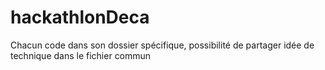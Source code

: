 # hackathlonDeca
Chacun code dans son dossier spécifique, possibilité de partager idée de technique dans le fichier commun